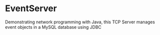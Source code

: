 # EventServer
Demonstrating network programming with Java, this TCP Server manages event objects in a MySQL database using JDBC
